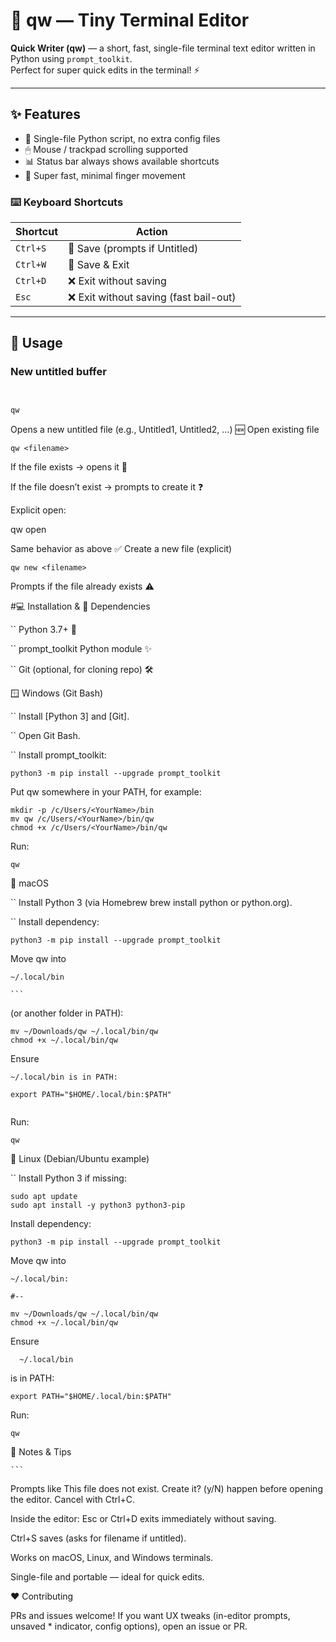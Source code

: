 # 📝 qw — Tiny Terminal Editor

**Quick Writer (qw)** — a short, fast, single-file terminal text editor written in Python using `prompt_toolkit`.  
Perfect for super quick edits in the terminal! ⚡

---

## ✨ Features

- 🐍 Single-file Python script, no extra config files  
- 🖱 Mouse / trackpad scrolling supported  
- 📊 Status bar always shows available shortcuts  
- 💨 Super fast, minimal finger movement  

### ⌨️ Keyboard Shortcuts

| Shortcut | Action |
|----------|--------|
| `Ctrl+S`  | 💾 Save (prompts if Untitled) |
| `Ctrl+W`  | 💾 Save & Exit |
| `Ctrl+D`  | ❌ Exit without saving |
| `Esc`     | ❌ Exit without saving (fast bail-out) |

---

## 🚀 Usage

### New untitled buffer
```bash


qw

```
Opens a new untitled file (e.g., Untitled1, Untitled2, …) 🆕
Open existing file

```
qw <filename>

```
If the file exists → opens it 📂

If the file doesn’t exist → prompts to create it ❓

Explicit open:

qw open <filename>

Same behavior as above ✅
Create a new file (explicit)

```
qw new <filename>

```
Prompts if the file already exists ⚠️

#💻 Installation & 🔹 Dependencies

``
    Python 3.7+ 🐍

   `` prompt_toolkit Python module ✨

   `` Git (optional, for cloning repo) 🛠️

🪟 Windows (Git Bash)

   `` Install [Python 3] and [Git].

   `` Open Git Bash.

   `` Install prompt_toolkit:

```
python3 -m pip install --upgrade prompt_toolkit

```
Put qw somewhere in your PATH, for example:

```
mkdir -p /c/Users/<YourName>/bin
mv qw /c/Users/<YourName>/bin/qw
chmod +x /c/Users/<YourName>/bin/qw

```
Run:

```
qw

```
🍎 macOS

``    Install Python 3 (via Homebrew brew install python or python.org).

  ``  Install dependency:

```
python3 -m pip install --upgrade prompt_toolkit

```   
 Move qw into
    
    
    ~/.local/bin 
    
    ```
  (or another folder in PATH):

```
mv ~/Downloads/qw ~/.local/bin/qw
chmod +x ~/.local/bin/qw

```
 Ensure 
    

   ``` 
  ~/.local/bin is in PATH:

 export PATH="$HOME/.local/bin:$PATH"


```
Run:

```
qw

```
🐧 Linux (Debian/Ubuntu example)

   ``
    Install Python 3 if missing:

```
sudo apt update
sudo apt install -y python3 python3-pip

```
Install dependency:

```
python3 -m pip install --upgrade prompt_toolkit

```
Move qw into

```
~/.local/bin:

#--

mv ~/Downloads/qw ~/.local/bin/qw
chmod +x ~/.local/bin/qw
```
  Ensure 
    
```
  ~/.local/bin

```
is in PATH:

```
export PATH="$HOME/.local/bin:$PATH"

```
Run:

```
qw

```
📝 Notes & Tips

    ```
   Prompts like This file does not exist. Create it? (y/N) happen before opening the editor. Cancel with Ctrl+C.

  Inside the editor: Esc or Ctrl+D exits immediately without saving.

   Ctrl+S saves (asks for filename if untitled).

   Works on macOS, Linux, and Windows terminals.

  Single-file and portable — ideal for quick edits.

❤️ Contributing

PRs and issues welcome! If you want UX tweaks (in-editor prompts, unsaved * indicator, config options), open an issue or PR.
